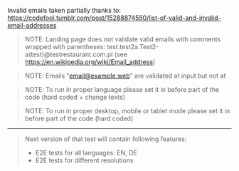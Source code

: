 

Invalid emails taken partially thanks to: https://codefool.tumblr.com/post/15288874550/list-of-valid-and-invalid-email-addresses

> NOTE: Landing page does not validate valid emails with comments wrapped with parentheses: test.test2a.Test2-a(test)@testrestaurant.com.pl (see https://en.wikipedia.org/wiki/Email_address)

> NOTE: Emails "email@example.web" are validated at input but not at 

> NOTE: To run in proper language please set it in before part of the code (hard coded + change texts)

> NOTE: To run in proper desktop, mobile or tablet mode please set it in before part of the code (hard coded)
<hr/>

> Next version of that test will contain following features:
>  - E2E tests for all languages: EN, DE
>  - E2E tests for different resolutions
